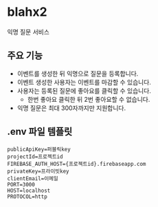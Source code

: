 # blahx2

익명 질문 서비스

## 주요 기능

- 이벤트를 생성한 뒤 익명으로 질문을 등록합니다.
- 이벤트 생성한 사용자는 이벤트를 마감할 수 있습니다.
- 사용자는 등록된 질문에 좋아요를 클릭할 수 있습니다.
  - 한번 좋아요 클릭한 뒤 2번 좋아요할 수 없습니다.
- 익명 질문은 최대 300자까지만 지원합니다.

## .env 파일 템플릿

```
publicApiKey=퍼블릭key
projectId=프로젝트id
FIREBASE_AUTH_HOST={프로젝트id}.firebaseapp.com
privateKey=프라이빗key
clientEmail=이메일
PORT=3000
HOST=localhost
PROTOCOL=http
```

